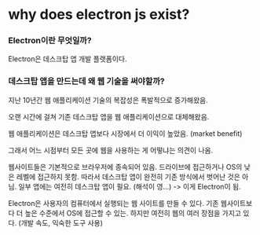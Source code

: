 # why does electron js exist?

### Electron이란 무엇일까?

Electron은 데스크탑 앱 개발 플랫폼이다.

### 데스크탑 앱을 만드는데 왜 웹 기술을 써야할까?

지난 10년간 웹 애플리케이션 기술의 복잡성은 폭발적으로 증가해왔음.

오랜 시간에 걸쳐 기존 데스크탑 앱을 웹 애플리케이션으로 대체해왔음.

웹 애플리케이션은 데스크탑 앱보다 시장에서 더 이익이 높았음. (market benefit)

그래서 어느 시점부터 모든 곳에 웹을 사용하는 게 어떻냐는 의견이 나옴.

웹사이트들은 기본적으로 브라우저에 종속되어 있음. 드라이브에 접근하거나 OS의 낮은 레벨에 접근하지 못함. 따라서 데스크탑 앱이 완전히 기존 방식에서 벗어난 것은 아님. 일부 앱에는 여전히 데스크탑 앱이 필요. (해석이 영...)  ->  이게 Electron이 됨.



Electron은 사용자의 컴퓨터에서 실행되는 웹 사이트를 만들 수 있다. 기존 웹사이트보다 더 높은 수준에서 OS에 접근할 수 있는. 하지만 여전히 웹의 여러 장점을 가지고 있다. (개발 속도, 익숙한 도구 사용)